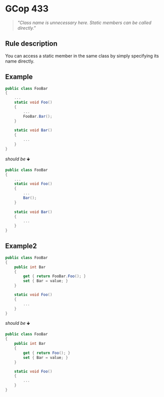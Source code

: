 ﻿# GCop 433

> *"Class name is unnecessary here. Static members can be called directly."*

## Rule description

You can access a static member in the same class by simply specifying its name directly.

## Example

```csharp
public class FooBar
{
    ...
    static void Foo()
    {
        ...
        FooBar.Bar();
    }
    
    static void Bar()
    {
        ...
    }
}
```

*should be* 🡻

```csharp
public class FooBar
{
    ...
    static void Foo()
    {
        ...
        Bar();
    }
    
    static void Bar()
    {
        ...
    }
}
```

## Example2

```csharp
public class FooBar
{
    public int Bar
    {
        get { return FooBar.Foo(); }
        set { Bar = value; }
    }  

    static void Foo()
    {
        ...
    }
}
```

*should be* 🡻

```csharp
public class FooBar
{
    public int Bar
    {
        get { return Foo(); }
        set { Bar = value; }
    }  

    static void Foo()
    {
        ...
    }
}
```

